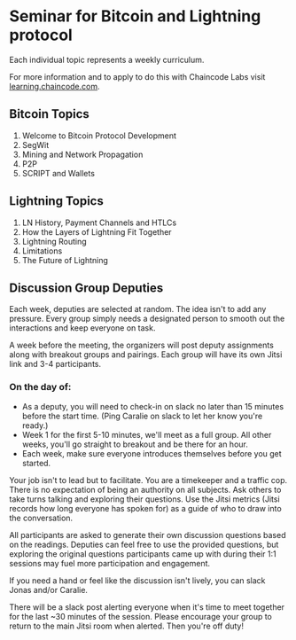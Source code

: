 # Seminar for Bitcoin and Lightning protocol

Each individual topic represents a weekly curriculum.

For more information and to apply to do this with Chaincode Labs visit [learning.chaincode.com](https://learning.chaincode.com/).

## Bitcoin Topics

1. Welcome to Bitcoin Protocol Development
2. SegWit
3. Mining and Network Propagation
4. P2P
5. SCRIPT and Wallets

## Lightning Topics

1. LN History, Payment Channels and HTLCs
2. How the Layers of Lightning Fit Together
3. Lightning Routing
4. Limitations
5. The Future of Lightning

## Discussion Group Deputies

Each week, deputies are selected at random. The idea isn't to add any pressure. Every group simply needs a designated person to smooth out the interactions and keep everyone on task.

A week before the meeting, the organizers will post deputy assignments along with breakout groups and pairings. Each group will have its own Jitsi link and 3-4 participants.

### On the day of:

* As a deputy, you will need to check-in on slack no later than 15 minutes before the start time. \(Ping Caralie on slack to let her know you're ready.\)
* Week 1 for the first 5-10 minutes, we'll meet as a full group. All other weeks, you'll go straight to breakout and be there for an hour. 
* Each week, make sure everyone introduces themselves before you get started.

Your job isn't to lead but to facilitate. You are a timekeeper and a traffic cop. There is no expectation of being an authority on all subjects. Ask others to take turns talking and exploring their questions. Use the Jitsi metrics \(Jitsi records how long everyone has spoken for\) as a guide of who to draw into the conversation.

All participants are asked to generate their own discussion questions based on the readings. Deputies can feel free to use the provided questions, but exploring the original questions participants came up with during their 1:1 sessions may fuel more participation and engagement.

If you need a hand or feel like the discussion isn't lively, you can slack Jonas and/or Caralie.

There will be a slack post alerting everyone when it's time to meet together for the last ~30 minutes of the session. Please encourage your group to return to the main Jitsi room when alerted. Then you're off duty!
